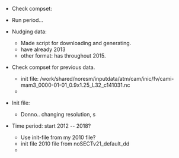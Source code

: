 - Check compset:
- Run period...
- Nudging data: 
    - Made script for downloading and generating. 
    - have already 2013
    - other format: has throughout 2015. 
- Check compset for previous data. 
    - init file: /work/shared/noresm/inputdata/atm/cam/inic/fv/cami-mam3_0000-01-01_0.9x1.25_L32_c141031.nc
    - 
- Init file:
    - Donno.. changing resolution, s
    
- Time period: start 2012 -- 2018? 
    - Use init-file from my 2010 file? 
    - init file 2010 file from noSECTv21_default_dd
    - 